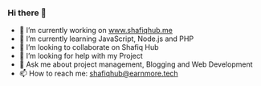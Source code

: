 ### Hi there 👋



- 🔭 I’m currently working on www.shafiqhub.me
- 🌱 I’m currently learning JavaScript, Node.js and PHP
- 👯 I’m looking to collaborate on Shafiq Hub
- 🤔 I’m looking for help with my Project
- 💬 Ask me about project management, Blogging and Web Development
- 📫 How to reach me: shafiqhub@earnmore.tech
